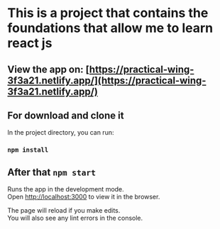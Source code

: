 # This is a project that contains the foundations that allow me to learn react js

## View the app on: [https://practical-wing-3f3a21.netlify.app/](https://practical-wing-3f3a21.netlify.app/)

## For download and clone it

In the project directory, you can run:

### `npm install`

## After that `npm start`

Runs the app in the development mode.<br />
Open [http://localhost:3000](http://localhost:3000) to view it in the browser.

The page will reload if you make edits.<br />
You will also see any lint errors in the console.
